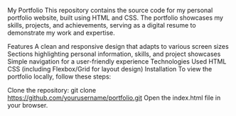 My Portfolio
This repository contains the source code for my personal portfolio website, built using HTML and CSS. The portfolio showcases my skills, projects, and achievements, serving as a digital resume to demonstrate my work and expertise.

Features
A clean and responsive design that adapts to various screen sizes
Sections highlighting personal information, skills, and project showcases
Simple navigation for a user-friendly experience
Technologies Used
HTML
CSS (including Flexbox/Grid for layout design)
Installation
To view the portfolio locally, follow these steps:

Clone the repository:
git clone https://github.com/yourusername/portfolio.git
Open the index.html file in your browser.
